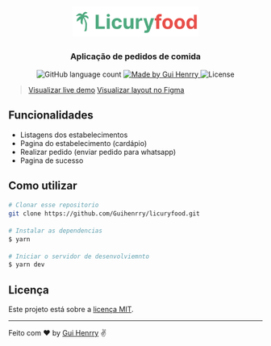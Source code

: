 <h1 align="center">
  <img alt="Licuryfood" src=".github/logo.png" width="250px" />
</h1>

<h3 align="center">
  Aplicação de pedidos de comida
</h3>

<p align="center">
  <img alt="GitHub language count" src="https://img.shields.io/github/languages/count/Guihenrry/licuryfood?color=%234EA97F">

  <a href="https://www.linkedin.com/in/guilhermehenrry/">
    <img alt="Made by Gui Henrry" src="https://img.shields.io/badge/made%20by-Gui%20Henrry-%234EA97F">
  </a>

  <img alt="License" src="https://img.shields.io/badge/licence-MIT-%234EA97F">
</p>

> [Visualizar live demo](https://licuryfood.vercel.app/)
> [Visualizar layout no Figma](https://www.figma.com/file/aVwp3b0SrxOFrqqlkrQM6n/Licuryfood?node-id=171%3A477)

## Funcionalidades

- Listagens dos estabelecimentos
- Pagina do estabelecimento (cardápio)
- Realizar pedido (enviar pedido para whatsapp)
- Pagina de sucesso

## Como utilizar

```bash
# Clonar esse repositorio
git clone https://github.com/Guihenrry/licuryfood.git

# Instalar as dependencias
$ yarn

# Iniciar o servidor de desenvolviemnto
$ yarn dev
```

## Licença
Este projeto está sobre a [licença MIT](https://github.com/Guihenrry/licuryfood/blob/master/LICENSE).

---

Feito com ❤️ by [Gui Henrry](https://www.linkedin.com/in/guilhermehenrry/) ✌
